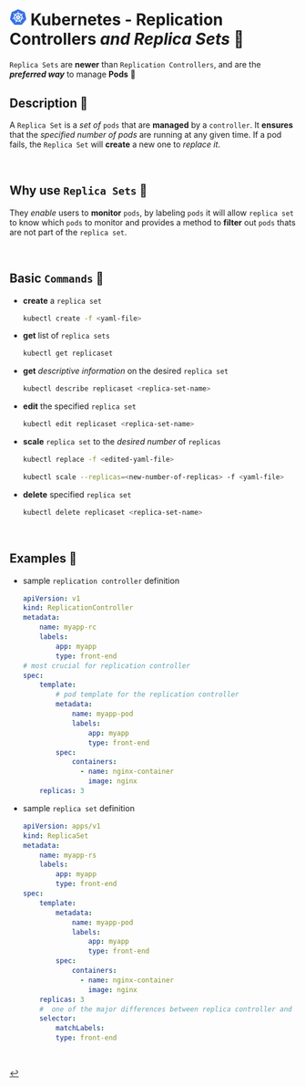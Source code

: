 # <img src="../../assets/img/k8s.png" width="30px"> **Kubernetes** - **Replication Controllers** *and* ***Replica Sets*** 👯


`Replica Sets` are **newer** than `Replication Controllers`, and are the ***preferred way*** to manage **Pods** 😤

## **Description** 👀

A `Replica Set` is a *set of* `pods` that are **managed** by a `controller`. It **ensures** that the *specified number of pods* are running at any given time. If a pod fails, the `Replica Set` will **create** a new one to *replace it*.

<br />

## **Why** use `Replica Sets` 💭

They *enable* users to **monitor** `pods`, by labeling `pods` it will allow `replica set` to know which `pods` to monitor and provides a method to **filter** out `pods` thats are not part of the `replica set`.

<br />

## **Basic** `Commands` 📝

* **create** a `replica set`

    ```bash
    kubectl create -f <yaml-file>
    ```

* **get** list of `replica sets`

    ```bash
    kubectl get replicaset
    ```

* **get** *descriptive information* on the desired `replica set`

    ```bash
    kubectl describe replicaset <replica-set-name>
    ```

* **edit** the specified `replica set`

    ```bash
    kubectl edit replicaset <replica-set-name>
    ```

* **scale** `replica set` to the *desired number* of `replicas`

    ```bash
    kubectl replace -f <edited-yaml-file>
    ```

    ```bash
    kubectl scale --replicas=<new-number-of-replicas> -f <yaml-file>
    ```

* **delete** specified `replica set`

    ```bash
    kubectl delete replicaset <replica-set-name>
    ```

<br />

## **Examples** 🧩

* sample `replication controller` definition

    ```yaml
    apiVersion: v1
    kind: ReplicationController
    metadata:
        name: myapp-rc
        labels:
            app: myapp
            type: front-end
    # most crucial for replication controller
    spec:
        template:
            # pod template for the replication controller
            metadata:
                name: myapp-pod
                labels:
                    app: myapp
                    type: front-end
            spec:
                containers:
                  - name: nginx-container
                    image: nginx
        replicas: 3
    ```

* sample `replica set` definition

    ```yaml
    apiVersion: apps/v1
    kind: ReplicaSet
    metadata:
        name: myapp-rs
        labels:
            app: myapp
            type: front-end
    spec: 
        template:
            metadata:
                name: myapp-pod
                labels:
                    app: myapp
                    type: front-end
            spec:
                containers:
                  - name: nginx-container
                    image: nginx
        replicas: 3
        #  one of the major differences between replica controller and replica set
        selector: 
            matchLabels:
            type: front-end
    ```

<br>

[↩️](../README.md)
